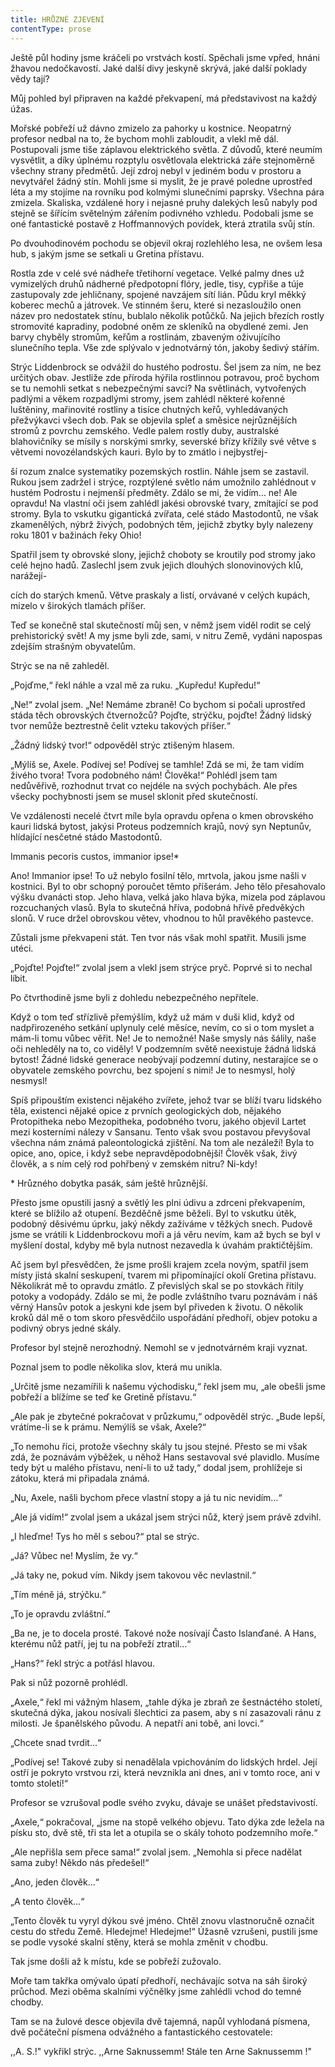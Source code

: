 ```yaml
---
title: HRŮZNÉ ZJEVENÍ
contentType: prose
---
```


Ještě půl hodiny jsme kráčeli po vrstvách kostí. Spěchali jsme vpřed, hnáni žhavou nedočkavostí. Jaké další divy jeskyně skrývá, jaké další poklady vědy tají?

Můj pohled byl připraven na každé překvapení, má představivost na každý úžas.

Mořské pobřeží už dávno zmizelo za pahorky u kostnice. Neopatrný profesor nedbal na to, že bychom mohli zabloudit, a vlekl mě dál. Postupovali jsme tiše záplavou elektrického světla. Z důvodů, které neumím vysvětlit, a díky úplnému rozptylu osvětlovala elektrická záře stejnoměrně všechny strany předmětů. Její zdroj nebyl v jediném bodu v prostoru a nevytvářel žádný stín. Mohli jsme si myslit, že je pravé poledne uprostřed léta a my stojíme na rovníku pod kolmými slunečními paprsky. Všechna pára zmizela. Skaliska, vzdálené hory i nejasné pruhy dalekých lesů nabyly pod stejně se šířícím světelným zářením podivného vzhledu. Podobali jsme se oné fantastické postavě z Hoffmannových povídek, která ztratila svůj stín.

Po dvouhodinovém pochodu se objevil okraj rozlehlého lesa, ne ovšem lesa hub, s jakým jsme se setkali u Gretina přístavu.

Rostla zde v celé své nádheře třetihorní vegetace. Velké palmy dnes už vymizelých druhů nádherné předpotopní flóry, jedle, tisy, cypřiše a túje zastupovaly zde jehličnany, spojené navzájem sítí lián. Půdu kryl měkký koberec mechů a játrovek. Ve stinném šeru, které si nezasloužilo onen název pro nedostatek stínu, bublalo několik potůčků. Na jejich březích rostly stromovité kapradiny, podobné oněm ze skleníků na obydlené zemi. Jen barvy chyběly stromům, keřům a rostlinám, zbaveným oživujícího slunečního tepla. Vše zde splývalo v jednotvárný tón, jakoby šedivý stářím.

Strýc Liddenbrock se odvážil do hustého podrostu. Šel jsem za ním, ne bez určitých obav. Jestliže zde příroda hýřila rostlinnou potravou, proč bychom se tu nemohli setkat s nebezpečnými savci? Na světlinách, vytvořených padlými a věkem rozpadlými stromy, jsem zahlédl některé kořenné luštěniny, mařinovité rostliny a tisíce chutných keřů, vyhledávaných přežvýkavci všech dob. Pak se objevila spleť a směsice nejrůznějších stromů z povrchu zemského. Vedle palem rostly duby, australské blahovičníky se mísily s norskými smrky, severské břízy křížily své větve s větvemi novozélandských kauri. Bylo by to zmátlo i nejbystřej-

ší rozum znalce systematiky pozemských rostlin. Náhle jsem se zastavil. Rukou jsem zadržel i strýce, rozptýlené světlo nám umožnilo zahlédnout v hustém Podrostu i nejmenší předměty. Zdálo se mi, že vidím… ne! Ale opravdu! Na vlastní oči jsem zahlédl jakési obrovské tvary, zmítající se pod stromy. Byla to vskutku gigantická zvířata, celé stádo Mastodontů, ne však zkamenělých, nýbrž živých, podobných těm, jejichž zbytky byly nalezeny roku 1801 v bažinách řeky Ohio!

Spatřil jsem ty obrovské slony, jejichž choboty se kroutily pod stromy jako celé hejno hadů. Zaslechl jsem zvuk jejich dlouhých slonovinových klů, narážejí-

cích do starých kmenů. Větve praskaly a listí, orvávané v celých kupách, mizelo v širokých tlamách příšer.

Teď se konečně stal skutečností můj sen, v němž jsem viděl rodit se celý prehistorický svět! A my jsme byli zde, sami, v nitru Země, vydáni napospas zdejším strašným obyvatelům.

Strýc se na ně zahleděl.

„Pojďme,“ řekl náhle a vzal mě za ruku. „Kupředu! Kupředu!“

„Ne!“ zvolal jsem. „Ne! Nemáme zbraně! Co bychom si počali uprostřed stáda těch obrovských čtvernožců? Pojďte, strýčku, pojďte! Žádný lidský tvor nemůže beztrestně čelit vzteku takových příšer.“

„Žádný lidský tvor!“ odpověděl strýc ztišeným hlasem.

„Mýlíš se, Axele. Podívej se! Podívej se tamhle! Zdá se mi, že tam vidím živého tvora! Tvora podobného nám! Člověka!“ Pohlédl jsem tam nedůvěřivě, rozhodnut trvat co nejdéle na svých pochybách. Ale přes všecky pochybnosti jsem se musel sklonit před skutečností.

Ve vzdálenosti necelé čtvrt míle byla opravdu opřena o kmen obrovského kauri lidská bytost, jakýsi Proteus podzemních krajů, nový syn Neptunův, hlídající nesčetné stádo Mastodontů.

Immanis pecoris custos, immanior ipse!\*

Ano! Immanior ipse! To už nebylo fosilní tělo, mrtvola, jakou jsme našli v kostnici. Byl to obr schopný poroučet těmto příšerám. Jeho tělo přesahovalo výšku dvanácti stop. Jeho hlava, velká jako hlava býka, mizela pod záplavou rozcuchaných vlasů. Byla to skutečná hříva, podobná hřívě předvěkých slonů. V ruce držel obrovskou větev, vhodnou to hůl pravěkého pastevce.

Zůstali jsme překvapeni stát. Ten tvor nás však mohl spatřit. Musili jsme utéci.

„Pojďte! Pojďte!“ zvolal jsem a vlekl jsem strýce pryč. Poprvé si to nechal líbit.

Po čtvrthodině jsme byli z dohledu nebezpečného nepřítele.

Když o tom teď střízlivě přemýšlím, když už mám v duši klid, když od nadpřirozeného setkání uplynuly celé měsíce, nevím, co si o tom myslet a mám-li tomu vůbec věřit. Ne! Je to nemožné! Naše smysly nás šálily, naše oči nehleděly na to, co viděly! V podzemním světě neexistuje žádná lidská bytost! Žádné lidské generace neobývají podzemní dutiny, nestarajíce se o obyvatele zemského povrchu, bez spojení s nimi! Je to nesmysl, holý nesmysl!

Spíš připouštím existenci nějakého zvířete, jehož tvar se blíží tvaru lidského těla, existenci nějaké opice z prvních geologických dob, nějakého Protopitheka nebo Mezopitheka, podobného tvoru, jakého objevil Lartet mezi kosterními nálezy v Sansanu. Tento však svou postavou převyšoval všechna nám známá paleontologická zjištění. Na tom ale nezáleží! Byla to opice, ano, opice, i když sebe nepravděpodobnější! Člověk však, živý člověk, a s ním celý rod pohřbený v zemském nitru? Ni-kdy!

\* Hrůzného dobytka pasák, sám ještě hrůznější.

Přesto jsme opustili jasný a světlý les plni údivu a zdrceni překvapením, které se blížilo až otupení. Bezděčně jsme běželi. Byl to vskutku útěk, podobný děsivému úprku, jaký někdy zažíváme v těžkých snech. Pudově jsme se vrátili k Liddenbrockovu moři a já věru nevím, kam až bych se byl v myšlení dostal, kdyby mě byla nutnost nezavedla k úvahám praktičtějším.

Ač jsem byl přesvědčen, že jsme prošli krajem zcela novým, spatřil jsem místy jistá skalní seskupení, tvarem mi připomínající okolí Gretina přístavu. Několikrát mě to opravdu zmátlo. Z převislých skal se po stovkách řítily potoky a vodopády. Zdálo se mi, že podle zvláštního tvaru poznávám i náš věrný Hansův potok a jeskyni kde jsem byl přiveden k životu. O několik kroků dál mě o tom skoro přesvědčilo uspořádání předhoří, objev potoku a podivný obrys jedné skály.

Profesor byl stejně nerozhodný. Nemohl se v jednotvárném kraji vyznat.

Poznal jsem to podle několika slov, která mu unikla.

„Určitě jsme nezamířili k našemu východisku,“ řekl jsem mu, „ale obešli jsme pobřeží a blížíme se teď ke Gretině přístavu.“

„Ale pak je zbytečné pokračovat v průzkumu,“ odpověděl strýc. „Bude lepší, vrátíme-li se k prámu. Nemýlíš se však, Axele?“

„To nemohu říci, protože všechny skály tu jsou stejné. Přesto se mi však zdá, že poznávám výběžek, u něhož Hans sestavoval své plavidlo. Musíme tedy být u malého přístavu, není-li to už tady,“ dodal jsem, prohlížeje si zátoku, která mi připadala známá.

„Nu, Axele, našli bychom přece vlastní stopy a já tu nic nevidím…“

„Ale já vidím!“ zvolal jsem a ukázal jsem strýci nůž, který jsem právě zdvihl.

„I hleďme! Tys ho měl s sebou?“ ptal se strýc.

„Já? Vůbec ne! Myslím, že vy.“

„Já taky ne, pokud vím. Nikdy jsem takovou věc nevlastnil.“

„Tím méně já, strýčku.“

„To je opravdu zvláštní.“

„Ba ne, je to docela prosté. Takové nože nosívají Často Islanďané. A Hans, kterému nůž patří, jej tu na pobřeží ztratil…“

„Hans?“ řekl strýc a potřásl hlavou.

Pak si nůž pozorně prohlédl.

„Axele,“ řekl mi vážným hlasem, „tahle dýka je zbraň ze šestnáctého století, skutečná dýka, jakou nosívali šlechtici za pasem, aby s ní zasazovali ránu z milosti. Je španělského původu. A nepatří ani tobě, ani lovci.“

„Chcete snad tvrdit…“

„Podívej se! Takové zuby si nenadělala vpichováním do lidských hrdel. Její ostří je pokryto vrstvou rzi, která nevznikla ani dnes, ani v tomto roce, ani v tomto století!“

Profesor se vzrušoval podle svého zvyku, dávaje se unášet představivostí.

„Axele,“ pokračoval, „jsme na stopě velkého objevu. Tato dýka zde ležela na písku sto, dvě stě, tři sta let a otupila se o skály tohoto podzemního moře.“

„Ale nepřišla sem přece sama!“ zvolal jsem. „Nemohla si přece nadělat sama zuby! Někdo nás předešel!“

„Ano, jeden člověk…“

„A tento člověk…“

„Tento člověk tu vyryl dýkou své jméno. Chtěl znovu vlastnoručně označit cestu do středu Země. Hledejme! Hledejme!“ Úžasně vzrušeni, pustili jsme se podle vysoké skalní stěny, která se mohla změnit v chodbu.

Tak jsme došli až k místu, kde se pobřeží zužovalo.

Moře tam takřka omývalo úpatí předhoří, nechávajíc sotva na sáh široký průchod. Mezi oběma skalními výčnělky jsme zahlédli vchod do temné chodby.

Tam se na žulové desce objevila dvě tajemná, napůl vyhlodaná písmena, dvě počáteční písmena odvážného a fantastického cestovatele:

,,A. S.!" vykřikl strýc. ,,Arne Saknussemm! Stále ten Arne Saknussemm !"
